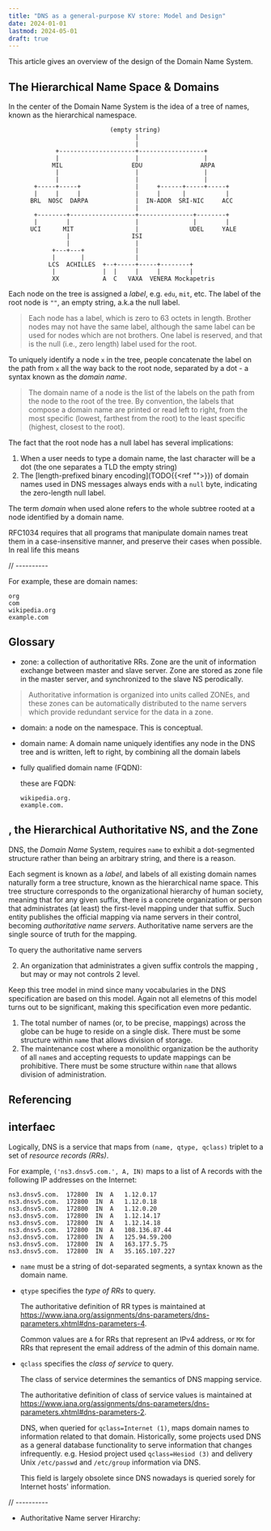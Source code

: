```yaml
---
title: "DNS as a general-purpose KV store: Model and Design"
date: 2024-01-01
lastmod: 2024-05-01
draft: true
---
```




<!-- DNS is a service that maps a triplet `(dot-segmented string, net, type)` to an arbitrary byte sequence.
When `net=Internet`, some of  -->

This article gives an overview of the design of the Domain Name System.

## The Hierarchical Name Space & Domains

In the center of the Domain Name System is the idea of a tree of names, known as the hierarchical namespace.

```goat
                            (empty string)
                                   |
                                   |
             +---------------------+------------------+
             |                     |                  |
            MIL                   EDU                ARPA
             |                     |                  |
             |                     |                  |
       +-----+-----+               |     +------+-----+-----+
       |     |     |               |     |      |           |
      BRL  NOSC  DARPA             |  IN-ADDR  SRI-NIC     ACC
                                   |
       +--------+------------------+---------------+--------+
       |        |                  |               |        |
      UCI      MIT                 |              UDEL     YALE
                |                 ISI
                |                  |
            +---+---+              |
            |       |              |
           LCS  ACHILLES  +--+-----+-----+--------+
            |             |  |     |     |        |
            XX            A  C   VAXA  VENERA Mockapetris   
```

<!-- credit: https://www.rfc-editor.org/rfc/rfc1034.html -->

Each node on the tree is assigned a *label*, e.g. `edu`, `mit`, etc.
The label of the root node is `""`, an empty string, a.k.a the null label.

> Each node has a label, which is zero to 63 octets in length. Brother
> nodes may not have the same label, although the same label can be used
> for nodes which are not brothers.  One label is reserved, and that is
> the null (i.e., zero length) label used for the root.

To uniquely identify a node `x` in the tree, people concatenate the label on the path from `x`
all the way back to the root node, separated by a dot - a syntax known as the *domain name*.

> The domain name of a node is the list of the labels on the path from the
> node to the root of the tree.  By convention, the labels that compose a
> domain name are printed or read left to right, from the most specific
> (lowest, farthest from the root) to the least specific (highest, closest
> to the root).

The fact that the root node has a null label has several implications:
1. When a user needs to type a domain name, the last character will be a dot (the one separates a TLD the empty string)
2. The [length-prefixed binary encoding](TODO{{<ref "">}}) of domain names used in DNS messages always ends with a `null` byte, indicating the zero-length null label.

The term *domain* when used alone refers to the whole subtree rooted at a node identified by a domain name.

RFC1034 requires that all programs that manipulate domain names treat them in a case-insensitive manner,
and preserve their cases when possible. In real life this means


// ----------


For example, these are domain names:

```
org
com
wikipedia.org
example.com
```


## Glossary

- zone: a collection of authoritative RRs. Zone are the unit of information exchange between master and slave server. Zone are stored as zone file in the master server, and synchronized to the slave NS perodically.

> Authoritative information is
     organized into units called ZONEs, and these zones can be
     automatically distributed to the name servers which provide
     redundant service for the data in a zone.

- domain: a node on the namespace. This is conceptual.


- domain name: A domain name uniquely identifies any node in the DNS tree and is written, left
to right, by combining all the domain labels

- fully qualified domain name (FQDN):

    these are FQDN:

    ```
    wikipedia.org.
    example.com.
    ```

## , the Hierarchical Authoritative NS, and the Zone

DNS, the *Domain Name* System, requires `name` to exhibit a dot-segmented structure rather than being an arbitrary string, and there is a reason.

Each segment is known as a *label*, and labels of all existing domain names naturally form a tree structure, known as the hierarchical name space.
This tree structure corresponds to the organizational hierarchy of human society, meaning that for any given suffix, there is a concrete organization or person that administrates (at least) the first-level mapping under that suffix. Such entity publishes the official mapping via name servers in their control, becoming *authoritative name servers*. Authoritative name servers are the single source of truth for the mapping.

To query the authoritative name servers

2. An organization that administrates a given suffix controls the mapping , but may or may not controls 2 level.

Keep this tree model in mind since many vocabularies in the DNS specification are based on this model.
Again not all elemetns of this model turns out to be significant, making this specification even more pedantic.

1. The total number of names (or, to be precise, mappings) across the globe can be huge to reside on a single disk. There must be some structure within `name` that allows division of storage.
2. The maintenance cost where a monolithic organization be the authority of all `name`s and accepting requests to update mappings can be prohibitive. There must be some structure within `name` that allows division of administration.

## Referencing

## interfaec

Logically, DNS is a service that maps from `(name, qtype, qclass)` triplet to a set of *resource records (RRs)*.

For example, `('ns3.dnsv5.com.', A, IN)` maps to a list of A records with the following IP addresses on the Internet:

```
ns3.dnsv5.com.	172800	IN	A	1.12.0.17
ns3.dnsv5.com.	172800	IN	A	1.12.0.18
ns3.dnsv5.com.	172800	IN	A	1.12.0.20
ns3.dnsv5.com.	172800	IN	A	1.12.14.17
ns3.dnsv5.com.	172800	IN	A	1.12.14.18
ns3.dnsv5.com.	172800	IN	A	108.136.87.44
ns3.dnsv5.com.	172800	IN	A	125.94.59.200
ns3.dnsv5.com.	172800	IN	A	163.177.5.75
ns3.dnsv5.com.	172800	IN	A	35.165.107.227
```

- `name` must be a string of dot-separated segments, a syntax known as the domain name. 
- `qtype` specifies the *type of RRs* to query.

    The authoritative definition of RR types is maintained at https://www.iana.org/assignments/dns-parameters/dns-parameters.xhtml#dns-parameters-4.

    Common values are `A` for RRs that represent an IPv4 address, or `MX` for RRs that represent the email address of the admin of this domain name.

- `qclass` specifies the *class of service* to query.
    
    The class of service determines the semantics of DNS mapping service.

    The authoritative definition of class of service values is maintained at https://www.iana.org/assignments/dns-parameters/dns-parameters.xhtml#dns-parameters-2.

    DNS, when queried for `qclass=Internet (1)`, maps domain names to information related to that domain.
    Historically, some projects used DNS as a general database functionality to serve information that changes infrequently.
    e.g. Hesiod project used `qclass=Hesiod (3)` and delivery Unix `/etc/passwd` and `/etc/group` information via DNS.

    This field is largely obsolete since DNS nowadays is queried sorely for Internet hosts' information.




// ----------


- Authoritative Name server Hirarchy:
